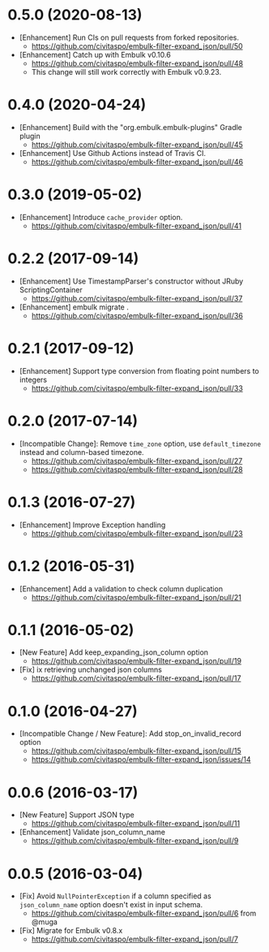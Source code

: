 0.5.0 (2020-08-13)
==================
- [Enhancement] Run CIs on pull requests from forked repositories.
  - https://github.com/civitaspo/embulk-filter-expand_json/pull/50
- [Enhancement] Catch up with Embulk v0.10.6
  - https://github.com/civitaspo/embulk-filter-expand_json/pull/48
  - This change will still work correctly with Embulk v0.9.23.

0.4.0 (2020-04-24)
==================
- [Enhancement] Build with the "org.embulk.embulk-plugins" Gradle plugin
  - https://github.com/civitaspo/embulk-filter-expand_json/pull/45
- [Enhancement] Use Github Actions instead of Travis CI.
  - https://github.com/civitaspo/embulk-filter-expand_json/pull/46

0.3.0 (2019-05-02)
==================
- [Enhancement] Introduce `cache_provider` option.
  - https://github.com/civitaspo/embulk-filter-expand_json/pull/41

0.2.2 (2017-09-14)
==================
- [Enhancement] Use TimestampParser's constructor without JRuby ScriptingContainer
  - https://github.com/civitaspo/embulk-filter-expand_json/pull/37
- [Enhancement] embulk migrate .
  - https://github.com/civitaspo/embulk-filter-expand_json/pull/36

0.2.1 (2017-09-12)
==================
- [Enhancement] Support type conversion from floating point numbers to integers
  - https://github.com/civitaspo/embulk-filter-expand_json/pull/33

0.2.0 (2017-07-14)
==================
- [Incompatible Change]: Remove `time_zone` option, use `default_timezone` instead and column-based timezone.
  - https://github.com/civitaspo/embulk-filter-expand_json/pull/27
  - https://github.com/civitaspo/embulk-filter-expand_json/pull/28


0.1.3 (2016-07-27)
==================
- [Enhancement] Improve Exception handling
  - https://github.com/civitaspo/embulk-filter-expand_json/pull/23

0.1.2 (2016-05-31)
==================
- [Enhancement] Add a validation to check column duplication
  - https://github.com/civitaspo/embulk-filter-expand_json/pull/21

0.1.1 (2016-05-02)
==================
- [New Feature] Add keep_expanding_json_column option
  - https://github.com/civitaspo/embulk-filter-expand_json/pull/19
- [Fix] ix retrieving unchanged json columns
  - https://github.com/civitaspo/embulk-filter-expand_json/pull/17

0.1.0 (2016-04-27)
==================
- [Incompatible Change / New Feature]: Add stop_on_invalid_record option
  - https://github.com/civitaspo/embulk-filter-expand_json/pull/15
  - https://github.com/civitaspo/embulk-filter-expand_json/issues/14

0.0.6 (2016-03-17)
==================
- [New Feature] Support JSON type
  - https://github.com/civitaspo/embulk-filter-expand_json/pull/11
- [Enhancement] Validate json_column_name
  - https://github.com/civitaspo/embulk-filter-expand_json/pull/9

0.0.5 (2016-03-04)
==================
- [Fix] Avoid `NullPointerException` if a column specified as `json_column_name` option doesn't exist in input schema.
  - https://github.com/civitaspo/embulk-filter-expand_json/pull/6 from @muga
- [Fix] Migrate for Embulk v0.8.x
  - https://github.com/civitaspo/embulk-filter-expand_json/pull/7
